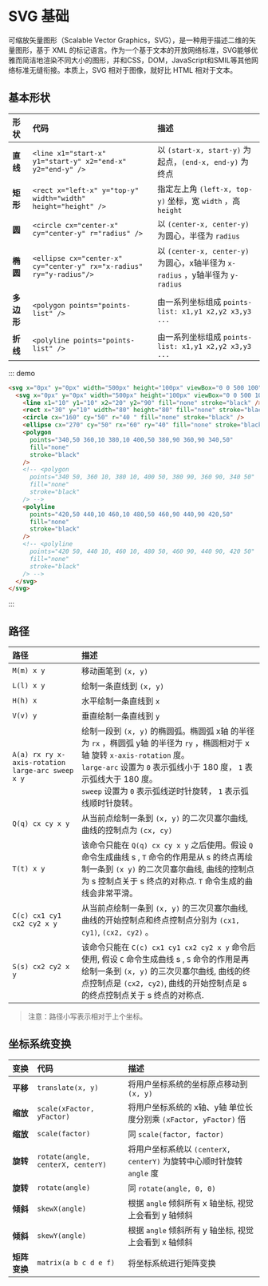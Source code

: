 # SVG 基础

可缩放矢量图形（Scalable Vector Graphics，SVG），是一种用于描述二维的矢量图形，基于 XML 的标记语言。作为一个基于文本的开放网络标准，SVG能够优雅而简洁地渲染不同大小的图形，并和CSS，DOM，JavaScript和SMIL等其他网络标准无缝衔接。本质上，SVG 相对于图像，就好比 HTML 相对于文本。

## 基本形状

| 形状       | 代码                                                                 | 描述                                                                          |
| :--------- | :------------------------------------------------------------------- | :---------------------------------------------------------------------------- |
| **直线**   | `<line x1="start-x" y1="start-y" x2="end-x" y2="end-y" />`           | 以 `(start-x, start-y)` 为起点，`(end-x, end-y)` 为终点                       |
| **矩形**   | `<rect x="left-x" y="top-y" width="width" height="height" />`        | 指定左上角 `(left-x, top-y)` 坐标，宽 `width` ，高 `height`                   |
| **圆**     | `<circle cx="center-x" cy="center-y" r="radius" />`                  | 以 `(center-x, center-y)` 为圆心，半径为 `radius`                             |
| **椭圆**   | `<ellipse cx="center-x" cy="center-y" rx="x-radius" ry="y-radius"/>` | 以 `(center-x, center-y)` 为圆心，x轴半径为 `x-radius` ，y轴半径为 `y-radius` |
| **多边形** | `<polygon points="points-list" />`                                   | 由一系列坐标组成 `points-list: x1,y1 x2,y2 x3,y3 ...`                         |
| **折线**   | `<polyline points="points-list" />`                                  | 由一系列坐标组成 `points-list: x1,y1 x2,y2 x3,y3 ...`                         |

::: demo

```html
<svg x="0px" y="0px" width="500px" height="100px" viewBox="0 0 500 100">
  <svg x="0px" y="0px" width="500px" height="100px" viewBox="0 0 500 100">
    <line x1="10" y1="10" x2="20" y2="90" fill="none" stroke="black" />
    <rect x="30" y="10" width="80" height="80" fill="none" stroke="black" />
    <circle cx="160" cy="50" r="40 " fill="none" stroke="black" />
    <ellipse cx="270" cy="50" rx="60" ry="40" fill="none" stroke="black" />
    <polygon
      points="340,50 360,10 380,10 400,50 380,90 360,90 340,50"
      fill="none"
      stroke="black"
    />
    <!-- <polygon
      points="340 50, 360 10, 380 10, 400 50, 380 90, 360 90, 340 50"
      fill="none"
      stroke="black"
    /> -->
    <polyline
      points="420,50 440,10 460,10 480,50 460,90 440,90 420,50"
      fill="none"
      stroke="black"
    />
    <!-- <polyline
      points="420 50, 440 10, 460 10, 480 50, 460 90, 440 90, 420 50"
      fill="none"
      stroke="black"
    /> -->
  </svg>
</svg>
```

:::

## 路径

| 路径                                             | 描述                                                                                                                                                                                                                                                                               |
| :----------------------------------------------- | :--------------------------------------------------------------------------------------------------------------------------------------------------------------------------------------------------------------------------------------------------------------------------------- |
| `M(m) x y`                                       | 移动画笔到 `(x, y)`                                                                                                                                                                                                                                                                |
| `L(l) x y`                                       | 绘制一条直线到 `(x, y)`                                                                                                                                                                                                                                                            |
| `H(h) x`                                         | 水平绘制一条直线到 `x`                                                                                                                                                                                                                                                             |
| `V(v) y`                                         | 垂直绘制一条直线到 `y`                                                                                                                                                                                                                                                             |
| `A(a) rx ry x-axis-rotation large-arc sweep x y` | 绘制一段到 `(x, y)` 的椭圆弧。椭圆弧 x轴 的半径为 `rx` ，椭圆弧 y轴 的半径为 `ry` ，椭圆相对于 x轴 旋转 `x-axis-rotation` 度。 <br/> `large-arc` 设置为 `0` 表示弧线小于 180 度， `1` 表示弧线大于 180 度。 <br/> `sweep` 设置为 `0` 表示弧线逆时针旋转， `1` 表示弧线顺时针旋转。 |
| `Q(q) cx cy x y`                                 | 从当前点绘制一条到 `(x, y)` 的二次贝塞尔曲线, 曲线的控制点为 `(cx, cy)`                                                                                                                                                                                                            |
| `T(t) x y`                                       | 该命令只能在 `Q(q) cx cy x y` 之后使用。假设 `Q` 命令生成曲线 s , `T` 命令的作用是从 s 的终点再绘制一条到 `(x y)` 的二次贝塞尔曲线, 曲线的控制点为 s 控制点关于 s 终点的对称点. `T` 命令生成的曲线会非常平滑。                                                                     |
| `C(c) cx1 cy1 cx2 cy2 x y`                       | 从当前点绘制一条到 `(x, y)` 的三次贝塞尔曲线, 曲线的开始控制点和终点控制点分别为 `(cx1, cy1)`, `(cx2, cy2)` 。                                                                                                                                                                     |
| `S(s) cx2 cy2 x y`                               | 该命令只能在 `C(c) cx1 cy1 cx2 cy2 x y` 命令后使用, 假设 `C` 命令生成曲线 s , `S` 命令的作用是再绘制一条到 `(x, y)` 的三次贝塞尔曲线, 曲线的终点控制点是 `(cx2, cy2)`, 曲线的开始控制点是 s 的终点控制点关于 s 终点的对称点.                                                       |

> 注意：路径小写表示相对于上个坐标。

## 坐标系统变换

| 变换         | 代码                              | 描述                                                                  |
| :----------- | :-------------------------------- | :-------------------------------------------------------------------- |
| **平移**     | `translate(x, y)`                 | 将用户坐标系统的坐标原点移动到 `(x, y)`                               |
| **缩放**     | `scale(xFactor, yFactor)`         | 将用户坐标系统的 x轴、y轴 单位长度分别乘 `(xFactor, yFactor)` 倍      |
| **缩放**     | `scale(factor)`                   | 同 `scale(factor, factor)`                                            |
| **旋转**     | `rotate(angle, centerX, centerY)` | 将用户坐标系统以 `(centerX, centerY)` 为旋转中心顺时针旋转 `angle` 度 |
| **旋转**     | `rotate(angle)`                   | 同 `rotate(angle, 0, 0)`                                              |
| **倾斜**     | `skewX(angle)`                    | 根据 `angle` 倾斜所有 x 轴坐标, 视觉上会看到 y 轴倾斜                 |
| **倾斜**     | `skewY(angle)`                    | 根据 `angle` 倾斜所有 y 轴坐标, 视觉上会看到 x 轴倾斜                 |
| **矩阵变换** | `matrix(a b c d e f)`             | 将坐标系统进行矩阵变换                                                |
